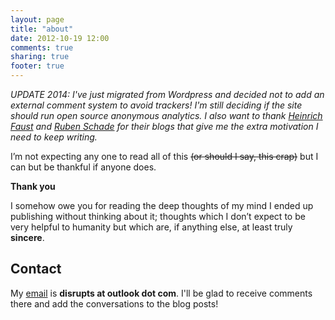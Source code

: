 ```yaml
---
layout: page
title: "about"
date: 2012-10-19 12:00
comments: true
sharing: true
footer: true
---
```


*UPDATE 2014: I've just migrated from Wordpress and decided not to add an external comment system to avoid trackers! I'm still deciding if the site should run open source anonymous analytics. I also want to thank [Heinrich Faust](http://hfaust.me/) and [Ruben Schade](http://rubenerd.com/) for their blogs that give me the extra motivation I need to keep writing.*

I’m not expecting any one to read all of this <del>(or should I say, this crap)</del> but I can but be thankful if anyone does.

**Thank you**

I somehow owe you for reading the deep thoughts of my mind I ended up publishing without thinking about it; thoughts which I don’t expect to be very helpful to humanity but which are, if anything else, at least truly **sincere**.

Contact
-------
My [email](mailto:disrupts@outlook.com) is **disrupts at outlook dot com**.
I'll be glad to receive comments there and add the conversations to the blog posts!
